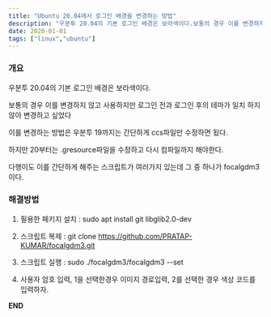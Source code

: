```yaml
---
title: "Ubuntu 20.04에서 로그인 배경을 변경하는 방법"
description: "우분투 20.04의 기본 로그인 배경은 보라색이다.보통의 경우 이를 변경하지 않고 사용하지만 로그인 전과 로그인 후의 테마가 일치 하지 않아 변경하고 싶었다이를 변경하는 방법은 우분투 19까지는 간단하게 ccs파일만 수정하면 됬다.하지만 20부터는 .gresource파"
date: 2020-01-01
tags: ["linux","ubuntu"]
---
```


### 개요

우분투 20.04의 기본 로그인 배경은 보라색이다.

보통의 경우 이를 변경하지 않고 사용하지만 로그인 전과 로그인 후의 테마가 일치 하지 않아 변경하고 싶었다

이를 변경하는 방법은 우분투 19까지는 간단하게 ccs파일만 수정하면 됬다.

하지만 20부터는 .gresource파일을 수정하고 다시 컴파일까지 해야한다.

다행이도 이를 간단하게 해주는 스크립트가 여러가지 있는데 그 중 하나가 focalgdm3이다.

### 해결방법

1. 필용한 페키지 설치 : sudo apt install git libglib2.0-dev

2. 스크립트 복제 : git clone https://github.com/PRATAP-KUMAR/focalgdm3.git

3. 스크립트 실행 : sudo ./focalgdm3/focalgdm3 --set

4. 사용자 암호 입력, 1을 선택한경우 이미지 경로입력, 2를 선택한 경우 색상 코드를 입력하자.

**END**